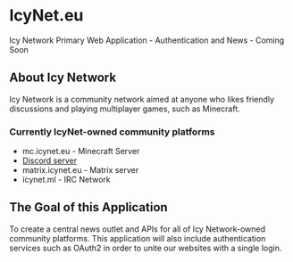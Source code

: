 # IcyNet.eu
Icy Network Primary Web Application - Authentication and News - Coming Soon

## About Icy Network
Icy Network is a community network aimed at anyone who likes friendly discussions and playing multiplayer games, such as Minecraft.

### Currently IcyNet-owned community platforms
* mc.icynet.eu - Minecraft Server
* [Discord server](https://discord.gg/Xe7MKSx)
* matrix.icynet.eu - Matrix server
* icynet.ml - IRC Network

## The Goal of this Application
To create a central news outlet and APIs for all of Icy Network-owned community platforms.
This application will also include authentication services such as OAuth2 in order to unite our websites with a single login.
